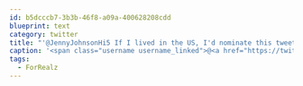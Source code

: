 ```yaml
---
id: b5dcccb7-3b3b-46f8-a09a-400628208cdd
blueprint: text
category: twitter
title: "'@JennyJohnsonHi5 If I lived in the US, I'd nominate this tweet for president.  #ForRealz"
caption: '<span class="username username_linked">@<a href="https://twitter.com/JennyJohnsonHi5" title="Jenny Johnson">JennyJohnsonHi5</a></span> If I lived in the US, I''d nominate this tweet for president.  <span class="hashtag hashtag_local">#<a href="http://tweettemp.darylchymko.ca/?tag=forrealz">ForRealz</a>'
tags:
  - ForRealz
---
```

